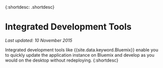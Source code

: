 
{:shortdesc: .shortdesc}

# Integrated Development Tools

*Last updated: 10 November 2015*


Integrated development tools like {{site.data.keyword.Bluemix}} enable you to quickly update the application instance on Bluemix and develop as you would on the desktop without redeploying.
{:shortdesc}

